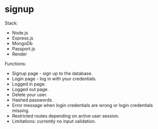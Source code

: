 # signup

Stack:
<ul><li>Node.js</li>
<li>Express.js</li>
<li>MongoDb</li>
<li>Passport.js</li>
<li>Render</li>
</ul>


Functions:
<ul>
  <li>Signup page - sign up to the database.</li>
  <li>Login page - log in with your credentials.</li>
  <li>Logged in page.</li>
  <li>Logged out page.</li>
  <li>Delete your user.</li>
  <li>Hashed passwords.</li>
  <li>Error message when login credentials are wrong or login credentials missing.</li>
  <li>Restricted routes depending on active user session.</li>
  <li>Limitations: currently no input validation.</li>
</ul>


